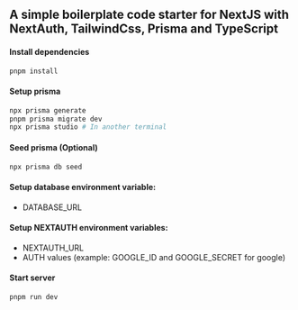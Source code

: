 ## A simple boilerplate code starter for NextJS with NextAuth, TailwindCss, Prisma and TypeScript


#### Install dependencies
```bash
pnpm install
```

#### Setup prisma
```bash
npx prisma generate
pnpm prisma migrate dev
npx prisma studio # In another terminal
```

#### Seed prisma (Optional)
```bash
npx prisma db seed
```

#### Setup database environment variable:
- DATABASE_URL

#### Setup NEXTAUTH environment variables:
- NEXTAUTH_URL
- AUTH values (example: GOOGLE_ID and GOOGLE_SECRET for google)


#### Start server
```bash
pnpm run dev
```
